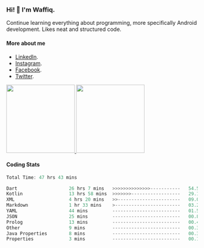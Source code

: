 ### Hi! 👋 I'm Waffiq.

Continue learning everything about programming, more specifically Android development. Likes neat and structured code.

#### More about me 
- [LinkedIn](https://www.linkedin.com/in/waffiqaziz/).
- [Instagram](https://www.instagram.com/waffiqaziz/).
- [Facebook](https://web.facebook.com/WaffiqAziz/).
- [Twitter](https://twitter.com/AzizWaffiq).

<p align="left">
<a href="https://github.com/waffiqaziz">
  <img height="180em" src="https://github-readme-stats-eight-theta.vercel.app/api?username=waffiqaziz&show_icons=true&theme=algolia&include_all_commits=true&count_private=true"/>
  <img height="180em" src="https://github-readme-stats-eight-theta.vercel.app/api/top-langs/?username=waffiqaziz&layout=compact&langs_count=8&theme=algolia"/>
</a>
</p>

#### Coding Stats
<!--START_SECTION:waka-->

```rust
Total Time: 47 hrs 43 mins

Dart                   26 hrs 7 mins   >>>>>>>>>>>>>>-----------   54.54 %
Kotlin                 13 hrs 58 mins  >>>>>>>------------------   29.16 %
XML                    4 hrs 20 mins   >>-----------------------   09.08 %
Markdown               1 hr 33 mins    >------------------------   03.27 %
YAML                   44 mins         -------------------------   01.54 %
JSON                   25 mins         -------------------------   00.87 %
Prolog                 13 mins         -------------------------   00.48 %
Other                  9 mins          -------------------------   00.35 %
Java Properties        8 mins          -------------------------   00.31 %
Properties             3 mins          -------------------------   00.11 %
```

<!--END_SECTION:waka-->
